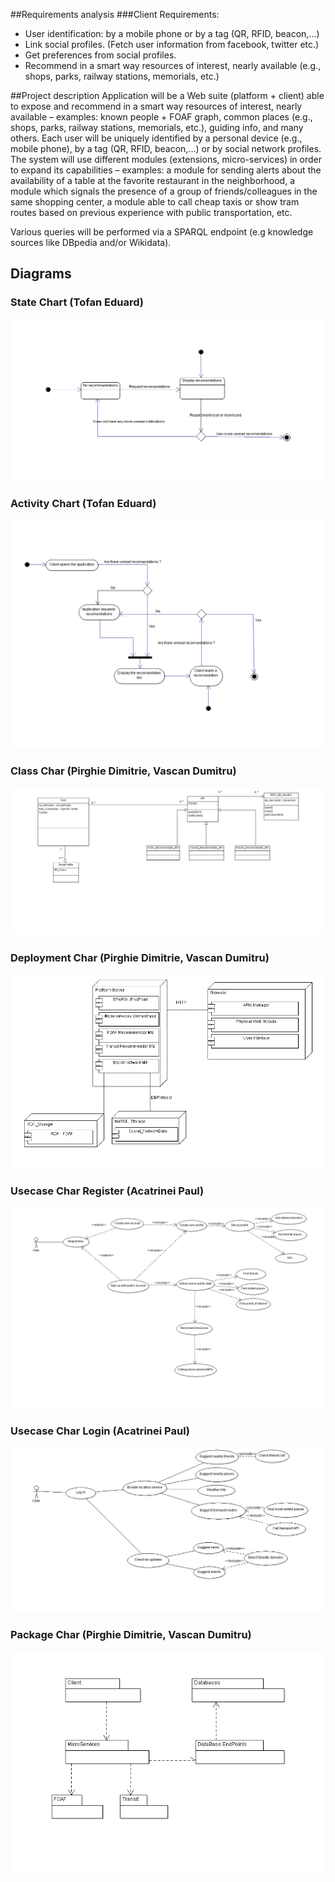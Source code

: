 
##Requirements analysis
###Client Requirements:  
- User identification: by a mobile phone or by a tag (QR, RFID, beacon,...)  
- Link social profiles. (Fetch user information from facebook, twitter etc.)  
- Get preferences from social profiles.   
- Recommend in a smart way resources of interest, nearly available (e.g., shops, parks, railway stations, memorials, etc.)  

##Project description
Application will be a Web suite (platform + client) able to expose and recommend
in a smart way resources of interest, nearly available – examples: known people + FOAF graph, common places 
(e.g., shops, parks, railway stations, memorials, etc.), guiding info, 
and many others. Each user will be uniquely identified by a personal device (e.g., mobile phone), by a tag (QR, RFID, beacon,...) or 
by social network profiles.
	The system will use different modules (extensions, micro-services) in order to expand 
its capabilities – examples: a module for sending alerts about the availability of a table at the favorite 
restaurant in the neighborhood, a module which signals the presence of a group of 
friends/colleagues in the same shopping center, a module able to call cheap taxis or show 
tram routes based on previous experience with public transportation, etc. 
 
Various queries will be performed via a SPARQL endpoint (e.g knowledge sources like DBpedia and/or Wikidata).

## Diagrams
### State Chart (Tofan Eduard)
![State Chart](/diagrams/state-chart.png)

### Activity Chart (Tofan Eduard)
![Activity Chart](/diagrams/activity-chart.png)

### Class Char (Pirghie Dimitrie, Vascan Dumitru)
![Class Chart](/diagrams/class_diagram_urer.png)

### Deployment Char (Pirghie Dimitrie, Vascan Dumitru)
![Deployment Diagram](/diagrams/deployment_diagram.png)

### Usecase Char Register (Acatrinei Paul)
![Usecase Diagram](/diagrams/register_use_case_diagram.jpg)

### Usecase Char Login (Acatrinei Paul)
![Usecase Diagram](/diagrams/login_use_case_diagram.jpg)

### Package Char (Pirghie Dimitrie, Vascan Dumitru)
![Package Diagram](/diagrams/package_diagram.png)
